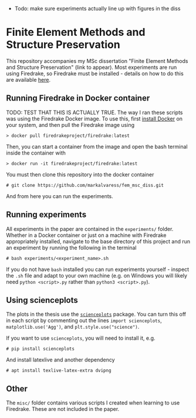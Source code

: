 - Todo: make sure experiments actually line up with figures in the diss

# Finite Element Methods and Structure Preservation

This repository accompanies my MSc dissertation "Finite Element Methods and Structure Preservation" (link to appear). Most experiments are run using Firedrake, so Firedrake must be installed - details on how to do this are available [here](https://www.firedrakeproject.org/firedrake/install).

## Running Firedrake in Docker container
TODO: TEST THAT THIS IS ACTUALLY TRUE. The way I ran these scripts was using the Firedrake Docker image. To use this, first [install Docker](https://docs.docker.com/desktop/) on your system, and then pull the Firedrake image using
```
> docker pull firedrakeproject/firedrake:latest
```
Then, you can start a container from the image and open the bash terminal inside the container with
```
> docker run -it firedrakeproject/firedrake:latest
```
You must then clone this repository into the docker container
```
# git clone https://github.com/markalvaress/fem_msc_diss.git
```
And from here you can run the experiments.

## Running experiments
All experiments in the paper are contained in the `experiments/` folder. Whether in a Docker container or just on a machine with Firedrake appropriately installed, navigate to the base directory of this project and run an experiment by running the following in the terminal
```
# bash experiments/<experiment_name>.sh
```
If you do not have `bash` installed you can run experiments yourself - inspect the `.sh` file and adapt to your own machine (e.g. on Windows you will likely need `python <script>.py` rather than `python3 <script>.py`).

## Using scienceplots

The plots in the thesis use the [`scienceplots`](https://github.com/garrettj403/SciencePlots) package. You can turn this off in each script by commenting out the lines `import scienceplots`, `matplotlib.use('Agg')`, and `plt.style.use("science")`.

If you want to use `scienceplots`, you will need to install it, e.g.
```
# pip install scienceplots
```
And install latexlive and another dependency
```
# apt install texlive-latex-extra dvipng
```

## Other
The `misc/` folder contains various scripts I created when learning to use Firedrake. These are not included in the paper.